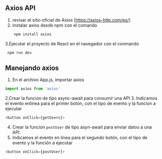 ## Axios API
1. revisar el sitio oficial de Axios [https://axios-http.com/es/]
2. Instalar axios desde npm con el comando 
```sh
    npm install axios
```
3.Ejecutar el proyecto de React en el navegador con el conmando
```sh
 npm run dev
```

## Manejando axios
1. En el archivo App.js, importar axios
```javascript
import axios from 'axios'
```
2.Crear la funcion de tipo async-await para consumir una API
3. Indicamos el evento enlinea para el primer botón, con el tipo de evento y la funcion a ejecutar 
```javascript
<button onClick={getUsers}>
```
4. Crear la funcion  `postUser` de tipo asyn-await para enviar datos a una API.
5. Indicamos el evento en línea para el segundo botón, con el tipo de evento y la función a ejecutar 
```javascript
<button onClick={postUser}>
```